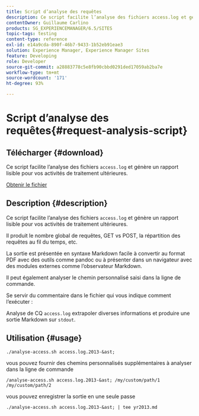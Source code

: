 ```yaml
---
title: Script d’analyse des requêtes
description: Ce script facilite l’analyse des fichiers access.log et génère un rapport lisible pour vos activités de traitement ultérieures.
contentOwner: Guillaume Carlino
products: SG_EXPERIENCEMANAGER/6.5/SITES
topic-tags: testing
content-type: reference
exl-id: e14a9cda-890f-46b7-9433-1b52eb91eae3
solution: Experience Manager, Experience Manager Sites
feature: Developing
role: Developer
source-git-commit: a28883778c5e8fb90cbbd0291ded17059ab2ba7e
workflow-type: tm+mt
source-wordcount: '171'
ht-degree: 93%

---
```


# Script d’analyse des requêtes{#request-analysis-script}

## Télécharger {#download}

Ce script facilite l’analyse des fichiers `access.log` et génère un rapport lisible pour vos activités de traitement ultérieures.

[Obtenir le fichier](assets/analyse-access.sh)

## Description {#description}

Ce script facilite l’analyse des fichiers `access.log` et génère un rapport lisible pour vos activités de traitement ultérieures.

Il produit le nombre global de requêtes, GET vs POST, la répartition des requêtes au fil du temps, etc.

La sortie est présentée en syntaxe Markdown facile à convertir au format PDF avec des outils comme pandoc ou à présenter dans un navigateur avec des modules externes comme l’observateur Markdown.

Il peut également analyser le chemin personnalisé saisi dans la ligne de commande.

Se servir du commentaire dans le fichier qui vous indique comment l’exécuter :

Analyse de CQ `access.log` extrapoler diverses informations et produire une sortie Markdown sur `stdout`.

## Utilisation {#usage}

`./analyse-access.sh access.log.2013-&ast;`

vous pouvez fournir des chemins personnalisés supplémentaires à analyser dans la ligne de commande

`/analyse-access.sh access.log.2013-&ast; /my/custom/path/1 /my/custom/path/2`

vous pouvez enregistrer la sortie en une seule passe

`./analyse-access.sh access.log.2013-&ast; | tee yr2013.md`
